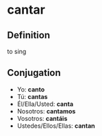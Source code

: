 # cantar

## Definition
to sing

## Conjugation

- Yo: **canto**
- Tú: **cantas**
- Él/Ella/Usted: **canta**
- Nosotros: **cantamos**
- Vosotros: **cantáis**
- Ustedes/Ellos/Ellas: **cantan**